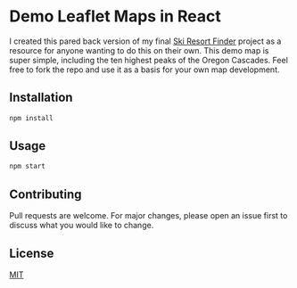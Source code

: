 # Demo Leaflet Maps in React

I created this pared back version of my final [Ski Resort Finder](https://scottpdawson.com/how-to-create-interactive-maps-with-react-and-leaflet/) project as a resource for anyone wanting to do this on their own. This demo map is super simple, including the ten highest peaks of the Oregon Cascades. Feel free to fork the repo and use it as a basis for your own map development.

## Installation

```bash
npm install
```

## Usage

```bash
npm start
```

## Contributing
Pull requests are welcome. For major changes, please open an issue first to discuss what you would like to change.

## License
[MIT](https://choosealicense.com/licenses/mit/)
